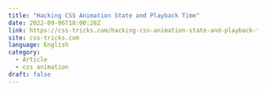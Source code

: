 ```yaml
---
title: "Hacking CSS Animation State and Playback Time"
date: 2022-09-06T18:00:28Z
link: https://css-tricks.com/hacking-css-animation-state-and-playback-time/?utm_medium=RSS&utm_source=news.12bit.vn
site: css-tricks.com
language: English
category:
  - Article
  - css animation
draft: false
---
```

